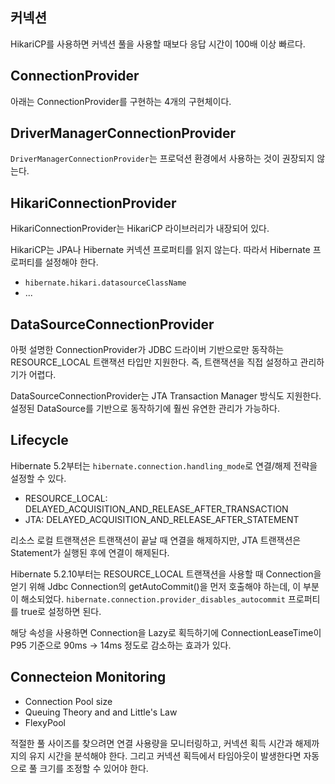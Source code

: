 ## 커넥션

HikariCP를 사용하면 커넥션 풀을 사용할 때보다 응답 시간이 100배 이상 빠르다.

## ConnectionProvider

아래는 ConnectionProvider를 구현하는 4개의 구현체이다.

## DriverManagerConnectionProvider

`DriverManagerConnectionProvider`는 프로덕션 환경에서 사용하는 것이 권장되지 않는다.

## HikariConnectionProvider

HikariConnectionProvider는 HikariCP 라이브러리가 내장되어 있다.

HikariCP는 JPA나 Hibernate 커넥션 프로퍼티를 읽지 않는다. 따라서 Hibernate 프로퍼티를 설정해야 한다.
- `hibernate.hikari.datasourceClassName`
- ...

## DataSourceConnectionProvider

아펏 설명한 ConnectionProvider가 JDBC 드라이버 기반으로만 동작하는 RESOURCE_LOCAL 트랜잭션 타입만 지원한다. 즉, 트랜잭션을 직접 설정하고 관리하기가 어렵다.

DataSourceConnectionProvider는 JTA Transaction Manager 방식도 지원한다. 설정된 DataSource를 기반으로 동작하기에 훨씬 유연한 관리가 가능하다.

## Lifecycle

Hibernate 5.2부터는 `hibernate.connection.handling_mode`로 연결/해제 전략을 설정할 수 있다.
- RESOURCE_LOCAL: DELAYED_ACQUISITION_AND_RELEASE_AFTER_TRANSACTION
- JTA: DELAYED_ACQUISITION_AND_RELEASE_AFTER_STATEMENT

리소스 로컬 트랜잭션은 트랜잭션이 끝날 때 연결을 해제하지만, JTA 트랜잭션은 Statement가 실행된 후에 연결이 해제된다.

Hibernate 5.2.10부터는 RESOURCE_LOCAL 트랜잭션을 사용할 때 Connection을 얻기 위해 Jdbc Connection의 getAutoCommit()을 먼저 호출해야 하는데, 이 부분이 해소되었다. `hibernate.connection.provider_disables_autocommit` 프로퍼티를 true로 설정하면 된다.

해당 속성을 사용하면 Connection을 Lazy로 획득하기에 ConnectionLeaseTime이 P95 기준으로 90ms -> 14ms 정도로 감소하는 효과가 있다.

## Connecteion Monitoring

- Connection Pool size
- Queuing Theory and and Little's Law
- FlexyPool

적절한 풀 사이즈를 찾으려면 연결 사용량을 모니터링하고, 커넥션 획득 시간과 해제까지의 유지 시간을 분석해야 한다. 그리고 커넥션 획득에서 타임아웃이 발생한다면 자동으로 풀 크기를 조정할 수 있어야 한다.






